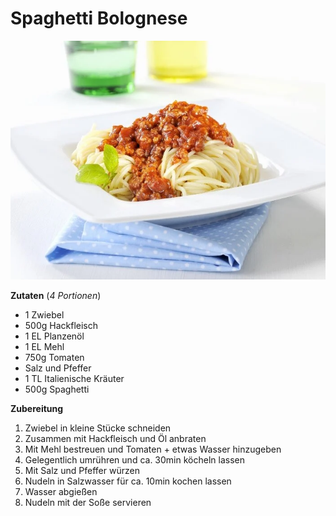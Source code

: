 # Spaghetti Bolognese

![Spaghetti Bolognese](./stockfood-00322906.jpg)

**Zutaten** (_4 Portionen_)
 - 1 Zwiebel
 - 500g Hackfleisch
 - 1 EL Planzenöl
 - 1 EL Mehl
 - 750g Tomaten
 - Salz und Pfeffer
 - 1 TL Italienische Kräuter
 - 500g Spaghetti

 **Zubereitung**
 1. Zwiebel in kleine Stücke schneiden
 2. Zusammen mit Hackfleisch und Öl anbraten
 3. Mit Mehl bestreuen und Tomaten + etwas Wasser hinzugeben
 4. Gelegentlich umrühren und ca. 30min köcheln lassen
 5. Mit Salz und Pfeffer würzen
 6. Nudeln in Salzwasser für ca. 10min kochen lassen
 7. Wasser abgießen
 8. Nudeln mit der Soße servieren


